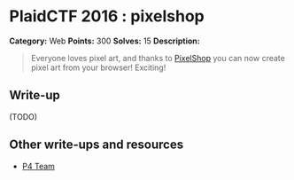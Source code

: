# PlaidCTF 2016 : pixelshop

**Category:** Web
**Points:** 300
**Solves:** 15
**Description:**

> Everyone loves pixel art, and thanks to [PixelShop](http://pixelshop.pwning.xxx/) you can now create pixel art from your browser! Exciting!

## Write-up

(TODO)

## Other write-ups and resources

* [P4 Team](https://github.com/p4-team/ctf/tree/master/2016-04-15-plaid-ctf/web_pixelshop)
